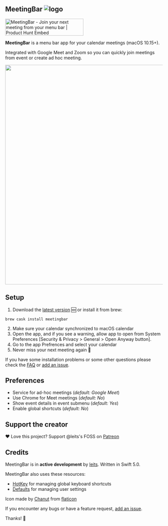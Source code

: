 ## MeetingBar ![logo](https://github.com/leits/MeetingBar/blob/master/MeetingBar/Assets.xcassets/AppIcon.appiconset/icon32.png) 

<a href="https://www.producthunt.com/posts/meetingbar?utm_source=badge-featured&utm_medium=badge&utm_souce=badge-meetingbar" target="_blank"><img src="https://api.producthunt.com/widgets/embed-image/v1/featured.svg?post_id=203807&theme=light" alt="MeetingBar - Join your next meeting from your menu bar | Product Hunt Embed" style="width: 250px; height: 54px;" width="250px" height="54px" /></a>

**MeetingBar** is a menu bar app for your calendar meetings (macOS 10.15+).

Integrated with Google Meet and Zoom so you can quickly join meetings from event or create ad hoc meeting. 

<img src="https://github.com/leits/MeetingBar/blob/master/screenshot.png" width="700">

## Setup

1. Download the [latest version](https://github.com/leits/MeetingBar/releases/latest/download/MeetingBar.dmg) 🆕 or install it from brew:
```
brew cask install meetingbar
```
2. Make sure your calendar synchronized to macOS calendar
3. Open the app, and if you see a warning, allow app to open from System Preferences [Security & Privacy > General > Open Anyway button].
4. Go to the app Prefrences and select your calendar
5. Never miss your next meeting again :tada:

If you have some installation problems or some other questions please check the [FAQ](../../wiki/FAQ) or [add an issue](https://github.com/leits/MeetingBar/issues/new).

## Preferences

* Service for ad-hoc meetings (*default: Google Meet*)
* Use Chrome for Meet meetings (*default: No*)
* Show event details in event submenu (*default: Yes*)
* Enable global shortcuts (*default: No*)

## Support the creator

❤️ Love this project? Support @leits's FOSS on [Patreon](https://www.patreon.com/meetingbar)

## Credits

MeetingBar is in **active development** by [leits](https://github.com/leits). Written in Swift 5.0.

MeetingBar also uses these resources:
- [HotKey](https://github.com/soffes/HotKey) for managing global keyboard shortcuts
- [Defaults](https://github.com/sindresorhus/Defaults) for managing user settings

Icon made by [Chanut](https://www.flaticon.com/authors/chanut) from [flaticon](www.flaticon.com)

If you encounter any bugs or have a feature request, [add an issue](https://github.com/leits/MeetingBar/issues/new).

Thanks! :wave:
